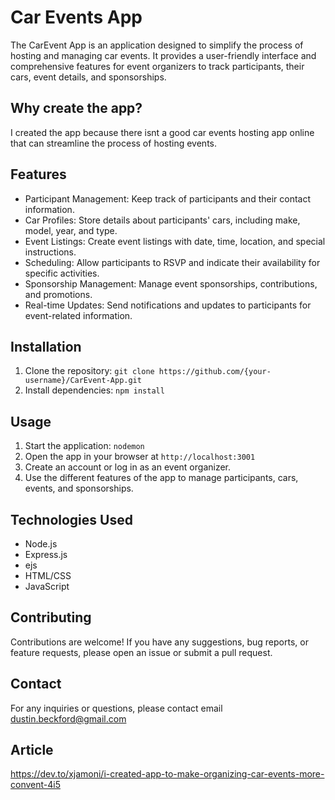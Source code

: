 # Car Events App

The CarEvent App is an application designed to simplify the process of hosting and managing car events. 
It provides a user-friendly interface and comprehensive features for event organizers to track participants, 
their cars, event details, and sponsorships.

## Why create the app?
I created the app because there isnt a good car events hosting app online that can streamline the process of hosting events.

## Features

- Participant Management: Keep track of participants and their contact information.
- Car Profiles: Store details about participants' cars, including make, model, year, and type.
- Event Listings: Create event listings with date, time, location, and special instructions.
- Scheduling: Allow participants to RSVP and indicate their availability for specific activities.
- Sponsorship Management: Manage event sponsorships, contributions, and promotions.
- Real-time Updates: Send notifications and updates to participants for event-related information.

## Installation

1. Clone the repository: `git clone https://github.com/{your-username}/CarEvent-App.git`
2. Install dependencies: `npm install`

## Usage

1. Start the application: `nodemon`
2. Open the app in your browser at `http://localhost:3001`
3. Create an account or log in as an event organizer.
4. Use the different features of the app to manage participants, cars, events, and sponsorships.

## Technologies Used

- Node.js
- Express.js
- ejs
- HTML/CSS
- JavaScript

## Contributing

Contributions are welcome! If you have any suggestions, bug reports, or feature requests, please open an issue or submit a pull request.

## Contact

For any inquiries or questions, please contact email dustin.beckford@gmail.com

## Article
https://dev.to/xjamoni/i-created-app-to-make-organizing-car-events-more-convent-4i5

